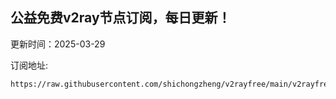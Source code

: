 ## 公益免费v2ray节点订阅，每日更新！
更新时间：2025-03-29

订阅地址:
```
https://raw.githubusercontent.com/shichongzheng/v2rayfree/main/v2rayfree
```
